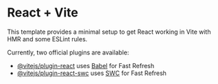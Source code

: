 # React + Vite

This template provides a minimal setup to get React working in Vite with HMR and some ESLint rules.

Currently, two official plugins are available:

- [@vitejs/plugin-react](https://github.com/vitejs/vite-plugin-react/blob/main/packages/plugin-react/README.md) uses [Babel](https://babeljs.io/) for Fast Refresh
- [@vitejs/plugin-react-swc](https://github.com/vitejs/vite-plugin-react-swc) uses [SWC](https://swc.rs/) for Fast Refresh


<!-- The problem with passing props 
in React, passsing props is a fundamental conceot that enable a parent component to share data with its child component as well as other component within an applications 
 -->

 <!-- with help of context api : Context API allows data to be passed through a component tree withourt having to pass proos manualy at every lvel
 Context API consists of two main components: the context Provider amd the contect consumer.the context provider is responsible for creating and managing context which hold the data to be shared between components. and the consumer is used to access the context adnd its data from within a component. -->